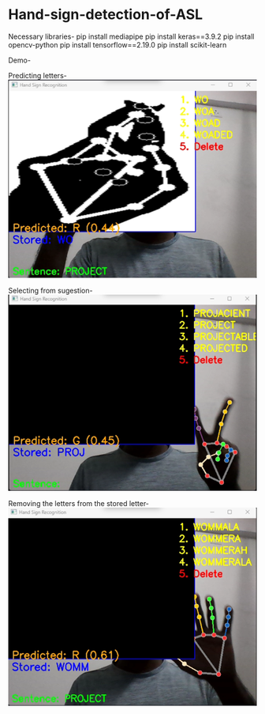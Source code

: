 # Hand-sign-detection-of-ASL

Necessary libraries-
pip install mediapipe
pip install keras==3.9.2
pip install opencv-python
pip install tensorflow==2.19.0
pip install scikit-learn

Demo-

Predicting letters-  
![image alt](https://github.com/Tejas-Matale/Hand-sign-detection-of-ASL/blob/72039ae3c743b11acbd5d3bb2c92cc30d62573d9/Demo/demo1.png)  

Selecting from sugestion-  
![image alt](https://github.com/Tejas-Matale/Hand-sign-detection-of-ASL/blob/72039ae3c743b11acbd5d3bb2c92cc30d62573d9/Demo/selecting%20.png)  

Removing the letters from the stored letter-  
![image alt](https://github.com/Tejas-Matale/Hand-sign-detection-of-ASL/blob/72039ae3c743b11acbd5d3bb2c92cc30d62573d9/Demo/remove.png)  
